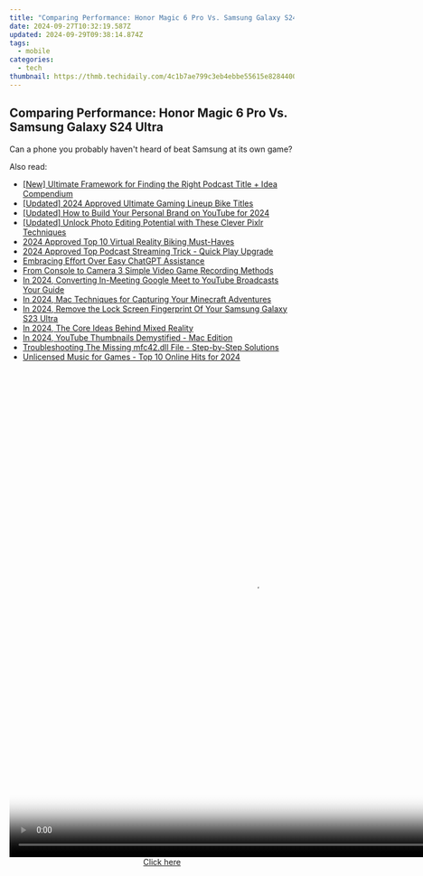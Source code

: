 ```yaml
---
title: "Comparing Performance: Honor Magic 6 Pro Vs. Samsung Galaxy S24 Ultra"
date: 2024-09-27T10:32:19.587Z
updated: 2024-09-29T09:38:14.874Z
tags:
  - mobile
categories:
  - tech
thumbnail: https://thmb.techidaily.com/4c1b7ae799c3eb4ebbe55615e8284400f0c118d4f2fc06cbee13880f73f171b3.jpg
---
```


## Comparing Performance: Honor Magic 6 Pro Vs. Samsung Galaxy S24 Ultra

Can a phone you probably haven't heard of beat Samsung at its own game?

<ins class="adsbygoogle"
     style="display:block"
     data-ad-format="autorelaxed"
     data-ad-client="ca-pub-7571918770474297"
     data-ad-slot="1223367746"></ins>

<ins class="adsbygoogle"
     style="display:block"
     data-ad-client="ca-pub-7571918770474297"
     data-ad-slot="8358498916"
     data-ad-format="auto"
     data-full-width-responsive="true"></ins>

<span class="atpl-alsoreadstyle">Also read:</span>
<div><ul>
<li><a href="https://some-skills.techidaily.com/new-ultimate-framework-for-finding-the-right-podcast-title-plus-idea-compendium/"><u>[New] Ultimate Framework for Finding the Right Podcast Title + Idea Compendium</u></a></li>
<li><a href="https://screen-recording.techidaily.com/updated-2024-approved-ultimate-gaming-lineup-bike-titles/"><u>[Updated] 2024 Approved Ultimate Gaming Lineup Bike Titles</u></a></li>
<li><a href="https://eaxpv-info.techidaily.com/updated-how-to-build-your-personal-brand-on-youtube-for-2024/"><u>[Updated] How to Build Your Personal Brand on YouTube for 2024</u></a></li>
<li><a href="https://some-skills.techidaily.com/updated-unlock-photo-editing-potential-with-these-clever-pixlr-techniques/"><u>[Updated] Unlock Photo Editing Potential with These Clever Pixlr Techniques</u></a></li>
<li><a href="https://some-skills.techidaily.com/2024-approved-top-10-virtual-reality-biking-must-haves/"><u>2024 Approved Top 10 Virtual Reality Biking Must-Haves</u></a></li>
<li><a href="https://some-skills.techidaily.com/2024-approved-top-podcast-streaming-trick-quick-play-upgrade/"><u>2024 Approved Top Podcast Streaming Trick - Quick Play Upgrade</u></a></li>
<li><a href="https://tech-revival.techidaily.com/embracing-effort-over-easy-chatgpt-assistance/"><u>Embracing Effort Over Easy ChatGPT Assistance</u></a></li>
<li><a href="https://ai-vdieo-software.techidaily.com/from-console-to-camera-3-simple-video-game-recording-methods/"><u>From Console to Camera 3 Simple Video Game Recording Methods</u></a></li>
<li><a href="https://youtube-tips.techidaily.com/24-converting-in-meeting-google-meet-to-youtube-broadcasts-your-guide/"><u>In 2024, Converting In-Meeting Google Meet to YouTube Broadcasts Your Guide</u></a></li>
<li><a href="https://screen-recording.techidaily.com/in-2024-mac-techniques-for-capturing-your-minecraft-adventures/"><u>In 2024, Mac Techniques for Capturing Your Minecraft Adventures</u></a></li>
<li><a href="https://android-unlock.techidaily.com/in-2024-remove-the-lock-screen-fingerprint-of-your-samsung-galaxy-s23-ultra-by-drfone-android/"><u>In 2024, Remove the Lock Screen Fingerprint Of Your Samsung Galaxy S23 Ultra</u></a></li>
<li><a href="https://some-skills.techidaily.com/in-2024-the-core-ideas-behind-mixed-reality/"><u>In 2024, The Core Ideas Behind Mixed Reality</u></a></li>
<li><a href="https://facebook-record-videos.techidaily.com/in-2024-youtube-thumbnails-demystified-mac-edition/"><u>In 2024, YouTube Thumbnails Demystified - Mac Edition</u></a></li>
<li><a href="https://tech-recovery.techidaily.com/troubleshooting-the-missing-mfc42dll-file-step-by-step-solutions/"><u>Troubleshooting The Missing mfc42.dll File - Step-by-Step Solutions</u></a></li>
<li><a href="https://some-skills.techidaily.com/unlicensed-music-for-games-top-10-online-hits-for-2024/"><u>Unlicensed Music for Games - Top 10 Online Hits for 2024</u></a></li>
</ul></div>

<!-- affiliate ads begin -->
<span id="1834906">
					<video width="864" height="864" style="cursor:pointer"
           poster="//a.impactradius-go.com/display-clicktoplayimage/1834906.png"
           onclick="if(!this.playClicked){this.play();this.setAttribute('controls',true);this.playClicked=true;}">
	   <source src="//a.impactradius-go.com/display-ad/16836-1834906">
	   <img src="//a.impactradius-go.com/display-clicktoplayimage/1834906.png" style="border: none; height: 100%; width: 100%; object-fit: contain">
	</video>
	<div style="width:540px;text-align:center"><a href="javascript:window.open(decodeURIComponent('https%3A%2F%2F25home.pxf.io%2Fc%2F5597632%2F1834906%2F16836'), '_blank');void(0);">Click here</a></div>
</span>
<img height="0" width="0" src="https://imp.pxf.io/i/5597632/1834906/16836" style="position:absolute;visibility:hidden;" border="0" />
<!-- affiliate ads end -->

